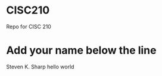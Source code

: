 # CISC210
Repo for CISC 210

Add your name below the line
============================
Steven K. Sharp
hello world

